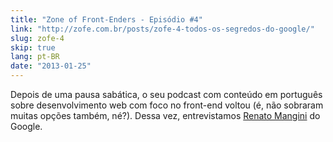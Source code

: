 ```yaml
---
title: "Zone of Front-Enders - Episódio #4"
link: "http://zofe.com.br/posts/zofe-4-todos-os-segredos-do-google/"
slug: zofe-4
skip: true
lang: pt-BR
date: "2013-01-25"
---
```


Depois de uma pausa sabática, o seu podcast com conteúdo em português sobre desenvolvimento web com foco no front-end voltou (é, não sobraram muitas opções também, né?). Dessa vez, entrevistamos [Renato Mangini](http://www.renatomangini.com/) do Google.
